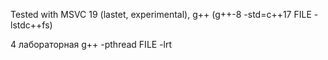 Tested with MSVC 19 (lastet, experimental), g++ (g++-8 -std=c++17 FILE -lstdc++fs)


4 лабораторная g++ -pthread FILE -lrt
